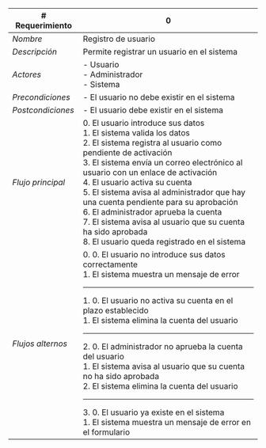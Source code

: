 |# Requerimiento|0 |
|-|-|
| *Nombre*|Registro de usuario
| *Descripción*| Permite registrar un usuario en el sistema |
|*Actores*| - Usuario<br> - Administrador<br> - Sistema
|*Precondiciones*| - El usuario no debe existir en el sistema
|*Postcondiciones*| - El usuario debe existir en el sistema
|*Flujo principal*|0.  El usuario introduce sus datos<br>1.  El sistema valida los datos<br>2.  El sistema registra al usuario como pendiente de activación<br>3.  El sistema envía un correo electrónico al usuario con un enlace de activación<br>4.  El usuario activa su cuenta<br>5.  El sistema avisa al administrador que hay una cuenta pendiente para su aprobación<br>6.  El administrador aprueba la cuenta<br>7.  El sistema avisa al usuario que su cuenta ha sido aprobada<br>8.  El usuario queda registrado en el sistema
|*Flujos alternos*|0.  0. El usuario no introduce sus datos correctamente<br>1. El sistema muestra un mensaje de error<hr>1.  0. El usuario no activa su cuenta en el plazo establecido<br>1. El sistema elimina la cuenta del usuario<hr>2.  0. El administrador no aprueba la cuenta del usuario<br>1. El sistema avisa al usuario que su cuenta no ha sido aprobada<br>2. El sistema elimina la cuenta del usuario<hr>3.  0. El usuario ya existe en el sistema<br>1. El sistema muestra un mensaje de error en el formulario
